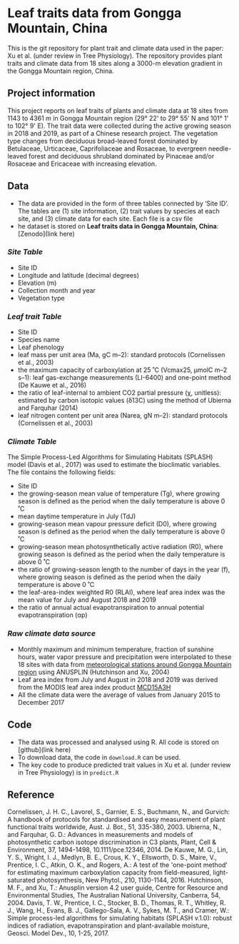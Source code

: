 # Leaf traits data from Gongga Mountain, China
This is the git repository for plant trait and climate data used in the paper: Xu et al. (under review in Tree Physiology). The repository provides plant traits and climate data from 18 sites along a 3000-m elevation gradient in the Gongga Mountain region, China. 
## Project information
This project reports on leaf traits of plants and climate data at 18 sites from 1143 to 4361 m in Gongga Mountain region (29° 22' to 29° 55' N and 101° 1' to 102° 9' E). The trait data were collected during the active growing season in 2018 and 2019, as part of a Chinese research project. The vegetation type changes from deciduous broad-leaved forest dominated by Betulaceae, Urticaceae, Caprifoliaceae and Rosaceae, to evergreen needle-leaved forest and deciduous shrubland dominated by Pinaceae and/or Rosaceae and Ericaceae with increasing elevation.
## Data
- The data are provided in the form of three tables connected by ‘Site ID’. The tables are (1) site information, (2) trait values by species at each site, and (3) climate data for each site. Each file is a csv file
- he dataset is stored on **Leaf traits data in Gongga Mountain, China**: [Zenodo](link here)
### *Site Table*
- Site ID
- Longitude and latitude (decimal degrees)
- Elevation (m)
- Collection month and year
- Vegetation type
### *Leaf trait Table*
- Site ID
- Species name
- Leaf phenology
- leaf mass per unit area (Ma, gC m–2): standard protocols (Cornelissen et al., 2003)
- the maximum capacity of carboxylation at 25 ˚C (Vcmax25, μmolC m–2 s–1): leaf gas-exchange measurements (LI-6400) and one-point method (De Kauwe et al., 2016)
- the ratio of leaf-internal to ambient CO2 partial pressure (χ, unitless): estimated by carbon isotopic values (δ13C) using the method of Ubierna and Farquhar (2014)
- leaf nitrogen content per unit area (Narea, gN m–2): standard protocols (Cornelissen et al., 2003)
### *Climate Table*
The Simple Process-Led Algorithms for Simulating Habitats (SPLASH) model (Davis et al., 2017) was used to estimate the bioclimatic variables. The file contains the following fields:
- Site ID
- the growing-season mean value of temperature (Tg), where growing season is defined as the period when the daily temperature is above 0 ˚C
- mean daytime temperature in July (TdJ)
- growing-season mean vapour pressure deficit (D0), where growing season is defined as the period when the daily temperature is above 0 ˚C
- growing-season mean photosynthetically active radiation (R0), where growing season is defined as the period when the daily temperature is above 0 ˚C
- the ratio of growing-season length to the number of days in the year (f), where growing season is defined as the period when the daily temperature is above 0 ˚C
- the leaf-area-index weighted R0 (RLAI), where leaf area index was the mean value for July and August 2018 and 2019 
- the ratio of annual actual evapotranspiration to annual potential evapotranspiration (αp)
### *Raw climate data source*
- Monthly maximum and minimum temperature, fraction of sunshine hours, water vapor pressure and precipitation were interpolated to these 18 sites with data from [meteorological stations around Gongga Mountain region](http://data.cma.cn/data/cdcdetail/dataCode/SURF_CLI_CHN_MUL_MON.html) using ANUSPLIN (Hutchinson and Xu, 2004)
- Leaf area index from July and August in 2018 and 2019 was derived from the MODIS leaf area index product [MCD15A3H](https://modis.gsfc.nasa.gov/)
- All the climate data were the average of values from January 2015 to December 2017
## Code
- The data was processed and analysed using R. All code is stored on [github](link here)
- To download data, the code in `download.R` can be used. 
- The key code to produce predicted trait values in Xu et al. (under review in Tree Physiology) is in `predict.R`
## Reference
Cornelissen, J. H. C., Lavorel, S., Garnier, E. S., Buchmann, N., and Gurvich: A handbook of protocols for standardised and easy measurement of plant functional traits worldwide, Aust. J. Bot., 51, 335-380, 2003.
Ubierna, N., and Farquhar, G. D.: Advances in measurements and models of photosynthetic carbon isotope discrimination in C3 plants, Plant, Cell & Environment, 37, 1494-1498, 10.1111/pce.12346, 2014.
De Kauwe, M. G., Lin, Y. S., Wright, I. J., Medlyn, B. E., Crous, K. Y., Ellsworth, D. S., Maire, V., Prentice, I. C., Atkin, O. K., and Rogers, A.: A test of the 'one-point method' for estimating maximum carboxylation capacity from field-measured, light-saturated photosynthesis, New Phytol., 210, 1130-1144, 2016.
Hutchinson, M. F., and Xu, T.: Anusplin version 4.2 user guide, Centre for Resource and Environmental Studies, The Australian National University, Canberra, 54, 2004.
Davis, T. W., Prentice, I. C., Stocker, B. D., Thomas, R. T., Whitley, R. J., Wang, H., Evans, B. J., Gallego-Sala, A. V., Sykes, M. T., and Cramer, W.: Simple process-led algorithms for simulating habitats (SPLASH v.1.0): robust indices of radiation, evapotranspiration and plant-available moisture, Geosci. Model Dev., 10, 1-25, 2017.
